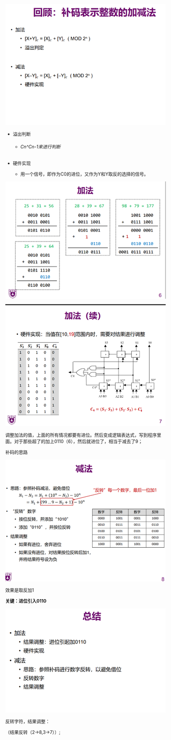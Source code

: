 ![image-20221018162052136](2进制编码的10进制运算.assets/image-20221018162052136.png)

- 溢出判断

  - ###### Cn^Cn-1来进行判断

- 硬件实现

  - 用一个信号，即作为C0的进位，又作为Y和Y取反的选择的信号。

![image-20221018162849125](2进制编码的10进制运算.assets/image-20221018162849125.png)

![image-20221018164051885](2进制编码的10进制运算.assets/image-20221018164051885.png)

调整加法的值，上面的所有情况都要有进位。然后变成逻辑表达式，写到程序里面。对于那些超了的加上0110（6），然后就进位了，相当于减去了9；

补码的思路

![image-20221018164839079](2进制编码的10进制运算.assets/image-20221018164839079.png)

效果是取反加1

**关键：进位引入0110**

![image-20221018165635383](2进制编码的10进制运算.assets/image-20221018165635383.png)

反转字符，结果调整：

（结果反转（2->8,3->7））;